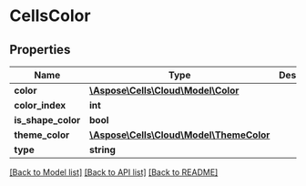 # CellsColor

## Properties
Name | Type | Description | Notes
------------ | ------------- | ------------- | -------------
**color** | [**\Aspose\Cells\Cloud\Model\Color**](Color.md) |  | [optional] 
**color_index** | **int** |  | [optional] 
**is_shape_color** | **bool** |  | [optional] 
**theme_color** | [**\Aspose\Cells\Cloud\Model\ThemeColor**](ThemeColor.md) |  | [optional] 
**type** | **string** |  | [optional] 

[[Back to Model list]](../README.md#documentation-for-models) [[Back to API list]](../README.md#documentation-for-api-endpoints) [[Back to README]](../README.md)


